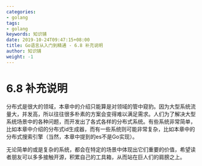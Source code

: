 ```yaml
---
categories:
- golang
tags:
- golang  
keywords: 知识铺
date: 2019-10-24T09:47:15+08:00
title: Go语言从入门到精通 - 6.8 补充说明
author: 知识铺
weight: -1
---
```


# 6.8 补充说明

分布式是很大的领域，本章中的介绍只能算是对领域的管中窥豹。因为大型系统流量大，并发高，所以往往很多朴素的方案会变得难以满足需求。人们为了解决大型系统场景中的各种问题，而开发出了各式各样的分布式系统。有些系统非常简单，比如本章中介绍的分布式id生成器，而有一些系统则可能非常复杂，比如本章中的分布式搜索引擎（当然，本章中提到的es不是Go实现）。

无论简单的或是复杂的系统，都会在特定的场景中体现出它们重要的价值，希望读者朋友可以多多接触开源，积累自己的工具箱，从而站在巨人们的肩膀之上。
